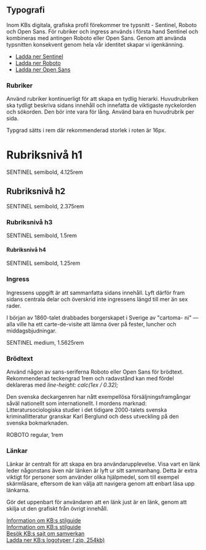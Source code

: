 ## Typografi
Inom KBs digitala, grafiska profil förekommer tre typsnitt - Sentinel, Roboto och Open Sans. För rubriker och ingress används i första hand Sentinel och kombineras med antingen Roboto eller Open Sans. Genom att använda typsnitten konsekvent genom hela vår identitet skapar vi igenkänning.

* [Ladda ner Sentinel](https://www.kb.se/webdav/files/System/resources/fonts/sentinel-web/sentinel_web.zip)
* [Ladda ner Roboto](https://fonts.google.com/specimen/Roboto?preview.text_type=custom)
* [Ladda ner Open Sans](https://fonts.google.com/specimen/Open+Sans?preview.text_type=custom)

### Rubriker
Använd rubriker kontinuerligt för att skapa en tydlig hierarki. Huvudrubriken ska tydligt beskriva sidans innehåll och innefatta de viktigaste nyckelorden och sökorden. Den bör inte vara för lång. Använd bara en huvudrubrik per sida. 

<span class="badge bg-info badge-icon text-dark"><i class="kbico-exclamation"></i></span> Typgrad sätts i rem där rekommenderad storlek i roten är 16px. 

<div class="example-block example-type bg-light">
<h1>Rubriksnivå h1</h1>
<span>SENTINEL</span>
<span>semibold, 4.125rem</span>
</div>

<div class="example-block example-type bg-light">
<h2>Rubriksnivå h2</h2>
<span>SENTINEL</span>
<span>semibold, 2.375rem</span>
</div>

<div class="example-block example-type bg-light">
<h3>Rubriksnivå h3</h3>
<span>SENTINEL</span>
<span>semibold, 1.5rem</span>
</div>

<div class="example-block example-type bg-light">
<h4>Rubriksnivå h4</h4>
<span>SENTINEL</span>
<span>semibold, 1.25rem</span>
</div>

### Ingress
Ingressens uppgift är att sammanfatta sidans innehåll. Lyft därför fram sidans centrala delar och överskrid inte ingressens längd till mer än sex rader.


<div class="example-block example-type bg-light">
<p class="lead">
    I början av 1860-talet drabbades borgerskapet i Sverige av "cartoma- ni" — alla ville ha ett carte-de-visite att lämna över på fester, luncher och middagsbjudningar.
</p>
<span>SENTINEL</span>
<span>medium, 1.5625rem</span>
</div>

### Brödtext
Använd någon av sans-seriferna Roboto eller Open Sans för brödtext. Rekommenderad teckengrad 1rem och radavstånd kan med fördel deklareras med *line-height: calc(1ex / 0.32);*

<div class="example-block example-type bg-light">
<p>
    Den svenska deckargenren har nått exempellösa försäljningsframgångar såväl nationellt som internationellt. I mordens marknad: Litteratursociologiska studier i det tidigare 2000-talets svenska kriminallitteratur granskar Karl Berglund och dess utveckling på den svenska bokmarknaden.
</p>
<span>ROBOTO</span>
<span>regular, 1rem</span>
</div>


### Länkar
Länkar är centralt för att skapa en bra användarupplevelse. Visa vart en länk leder någonstans även när länken är lyft ur sitt sammanhang. Detta är extra viktigt för personer som använder olika hjälpmedel, som till exempel skärmläsare, eftersom de kan välja att navigera genom att enbart läsa upp länkarna. 

Gör det uppenbart för användaren att en länk just är en länk, genom att skilja ut den grafiskt från övrigt innehåll.

<div class="example-block bg-light">
<a class="" href="#">Information om KB:s stilguide</a><br>
<a class="text-kb-secondary-blue text-decoration-none" href="#">Information om KB:s stilguide</a>
</div>
<div class="example-block bg-light">
<a class="" href="#">Besök KB:s sajt om samverkan</a><i class=""></i>
</div>
<div class="example-block bg-light">
<a class="" href="#">Ladda ner KB:s logotyper (.zip, 254kb)</a>
</div>
